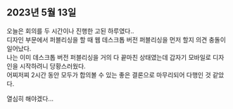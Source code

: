 ## **2023년 5월 13일**

오늘은 회의를 두 시간이나 진행한 고된 하루였다..  
디자인 부문에서 퍼블리싱을 할 때 웹 데스크톱 버전 퍼블리싱을 먼저 할지 의견 충돌이 일어났다.  
나는 이미 데스크톱 버전 퍼블리싱을 거의 다 끝마친 상태였는데 갑자기 모바일로 디자인을 시작하려니 당황스러웠다.  
어찌저찌 2시간 동안 모두가 합의볼 수 있는 좋은 결론으로 마무리되어 다행인 것 같았다.

열심히 해야겠다...
